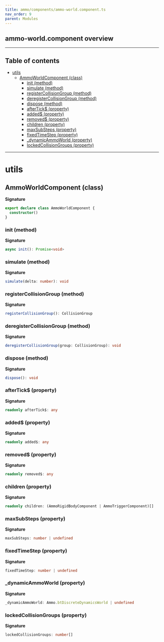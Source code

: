 ```yaml
---
title: ammo/components/ammo-world.component.ts
nav_order: 9
parent: Modules
---
```


## ammo-world.component overview

---

<h2 class="text-delta">Table of contents</h2>

- [utils](#utils)
  - [AmmoWorldComponent (class)](#ammoworldcomponent-class)
    - [init (method)](#init-method)
    - [simulate (method)](#simulate-method)
    - [registerCollisionGroup (method)](#registercollisiongroup-method)
    - [deregisterCollisionGroup (method)](#deregistercollisiongroup-method)
    - [dispose (method)](#dispose-method)
    - [afterTick$ (property)](#aftertick-property)
    - [added$ (property)](#added-property)
    - [removed$ (property)](#removed-property)
    - [children (property)](#children-property)
    - [maxSubSteps (property)](#maxsubsteps-property)
    - [fixedTimeStep (property)](#fixedtimestep-property)
    - [\_dynamicAmmoWorld (property)](#_dynamicammoworld-property)
    - [lockedCollisionGroups (property)](#lockedcollisiongroups-property)

---

# utils

## AmmoWorldComponent (class)

**Signature**

```ts
export declare class AmmoWorldComponent {
  constructor()
}
```

### init (method)

**Signature**

```ts
async init(): Promise<void>
```

### simulate (method)

**Signature**

```ts
simulate(delta: number): void
```

### registerCollisionGroup (method)

**Signature**

```ts
registerCollisionGroup(): CollisionGroup
```

### deregisterCollisionGroup (method)

**Signature**

```ts
deregisterCollisionGroup(group: CollisionGroup): void
```

### dispose (method)

**Signature**

```ts
dispose(): void
```

### afterTick$ (property)

**Signature**

```ts
readonly afterTick$: any
```

### added$ (property)

**Signature**

```ts
readonly added$: any
```

### removed$ (property)

**Signature**

```ts
readonly removed$: any
```

### children (property)

**Signature**

```ts
readonly children: (AmmoRigidBodyComponent | AmmoTriggerComponent)[]
```

### maxSubSteps (property)

**Signature**

```ts
maxSubSteps: number | undefined
```

### fixedTimeStep (property)

**Signature**

```ts
fixedTimeStep: number | undefined
```

### \_dynamicAmmoWorld (property)

**Signature**

```ts
_dynamicAmmoWorld: Ammo.btDiscreteDynamicsWorld | undefined
```

### lockedCollisionGroups (property)

**Signature**

```ts
lockedCollisionGroups: number[]
```
